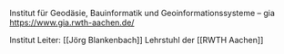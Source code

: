 Institut für Geodäsie, Bauinformatik und Geoinformationssysteme – gia
https://www.gia.rwth-aachen.de/

Institut Leiter: [[Jörg Blankenbach]]
Lehrstuhl der [[RWTH Aachen]]